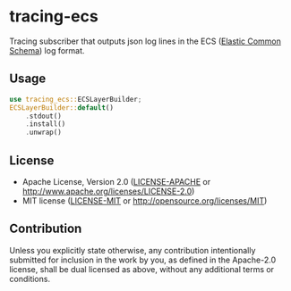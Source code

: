 # tracing-ecs

Tracing subscriber that outputs json log lines in the ECS ([Elastic Common Schema](https://www.elastic.co/guide/en/ecs/current/ecs-reference.html)) log format.

## Usage

```rust
use tracing_ecs::ECSLayerBuilder;
ECSLayerBuilder::default()
    .stdout()
    .install()
    .unwrap()
```

## License

* Apache License, Version 2.0
   ([LICENSE-APACHE](LICENSE-APACHE) or <http://www.apache.org/licenses/LICENSE-2.0>)
* MIT license
   ([LICENSE-MIT](LICENSE-MIT) or <http://opensource.org/licenses/MIT>)

## Contribution

Unless you explicitly state otherwise, any contribution intentionally submitted
for inclusion in the work by you, as defined in the Apache-2.0 license, shall be
dual licensed as above, without any additional terms or conditions.
